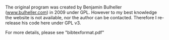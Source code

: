 The original program was created by Benjamin Bulheller (www.bulheller.com) in 2009 under GPL. However to my best knowledge the website is not available, nor the author can be contacted. Therefore I re-release his code here under GPL v3.

For more details, please see "bibtexformat.pdf"
